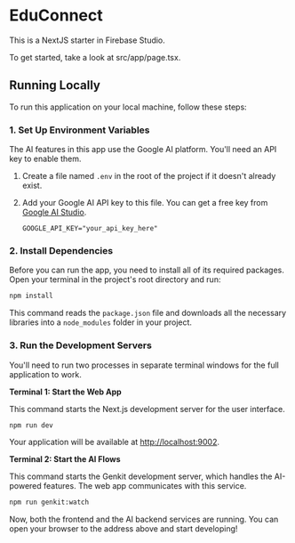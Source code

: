 # EduConnect

This is a NextJS starter in Firebase Studio.

To get started, take a look at src/app/page.tsx.

## Running Locally

To run this application on your local machine, follow these steps:

### 1. Set Up Environment Variables

The AI features in this app use the Google AI platform. You'll need an API key to enable them.

1.  Create a file named `.env` in the root of the project if it doesn't already exist.
2.  Add your Google AI API key to this file. You can get a free key from [Google AI Studio](https://aistudio.google.com/app/apikey).

    ```
    GOOGLE_API_KEY="your_api_key_here"
    ```

### 2. Install Dependencies

Before you can run the app, you need to install all of its required packages. Open your terminal in the project's root directory and run:

```bash
npm install
```

This command reads the `package.json` file and downloads all the necessary libraries into a `node_modules` folder in your project.

### 3. Run the Development Servers

You'll need to run two processes in separate terminal windows for the full application to work.

**Terminal 1: Start the Web App**

This command starts the Next.js development server for the user interface.

```bash
npm run dev
```

Your application will be available at [http://localhost:9002](http://localhost:9002).

**Terminal 2: Start the AI Flows**

This command starts the Genkit development server, which handles the AI-powered features. The web app communicates with this service.

```bash
npm run genkit:watch
```

Now, both the frontend and the AI backend services are running. You can open your browser to the address above and start developing!
